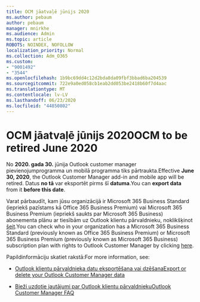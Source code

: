 ```yaml
---
title: OCM jāatvaļē jūnijs 2020
ms.author: pebaum
author: pebaum
manager: mnirkhe
ms.audience: Admin
ms.topic: article
ROBOTS: NOINDEX, NOFOLLOW
localization_priority: Normal
ms.collection: Adm_O365
ms.custom:
- "9001492"
- "3544"
ms.openlocfilehash: 1b9bc69dd4c12d2bda8da09fbf3bbad6ba204539
ms.sourcegitcommit: 722e9a0ed058cb1eab2dd053be2418b60f7d4aac
ms.translationtype: MT
ms.contentlocale: lv-LV
ms.lasthandoff: 06/23/2020
ms.locfileid: "44850802"
---
```

# <a name="ocm-to-be-retired-june-2020"></a><span data-ttu-id="fabc1-102">OCM jāatvaļē jūnijs 2020</span><span class="sxs-lookup"><span data-stu-id="fabc1-102">OCM to be retired June 2020</span></span>


<span data-ttu-id="fabc1-103">No **2020. gada 30.** jūnija Outlook customer manager pievienojumprogramma un mobilā programma tiks pārtraukta.</span><span class="sxs-lookup"><span data-stu-id="fabc1-103">Effective **June 30, 2020**, the Outlook Customer Manager add-in and mobile app will be retired.</span></span> <span data-ttu-id="fabc1-104">Datus **no tā** var eksportēt pirms šī **datuma**.</span><span class="sxs-lookup"><span data-stu-id="fabc1-104">You can  **export data**  from it  **before this date**.</span></span>  

<span data-ttu-id="fabc1-105">Varat pārbaudīt, kam jūsu organizācijā ir Microsoft 365 Business Standard (iepriekš pazīstams kā Office 365 Business Premium) vai Microsoft 365 Business Premium (iepriekš saukts par Microsoft 365 Business) abonementa plānu ar tiesībām uz Outlook klientu pārvaldnieku, noklikšķinot [šeit](https://admin.microsoft.com/AdminPortal/Home?ref=/users).</span><span class="sxs-lookup"><span data-stu-id="fabc1-105">You can check who in your organization has a Microsoft 365 Business Standard (previously known as Office 365 Business Premium) or Microsoft 365 Business Premium (previously known as Microsoft 365 Business) subscription plan with rights to Outlook Customer Manager by clicking [here](https://admin.microsoft.com/AdminPortal/Home?ref=/users).</span></span>

<span data-ttu-id="fabc1-106">Papildinformāciju skatiet rakstā:</span><span class="sxs-lookup"><span data-stu-id="fabc1-106">For more information, see:</span></span>

- [<span data-ttu-id="fabc1-107">Outlook klientu pārvaldnieka datu eksportēšana vai dzēšana</span><span class="sxs-lookup"><span data-stu-id="fabc1-107">Export or delete your Outlook Customer Manager data</span></span>](https://support.office.com/article/1a421cb4-e8de-4b44-bfb8-710b92820439)

- [<span data-ttu-id="fabc1-108">Bieži uzdotie jautājumi par Outlook klientu pārvaldnieku</span><span class="sxs-lookup"><span data-stu-id="fabc1-108">Outlook Customer Manager FAQ</span></span>](https://support.office.com/article/88e127ca-43a1-4c9d-8d52-6ad3a80f9c32)
